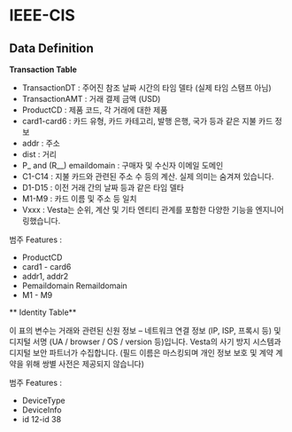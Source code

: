 # IEEE-CIS

## Data Definition

**Transaction Table**

- TransactionDT : 주어진 참조 날짜 시간의 타임 델타 (실제 타임 스탬프 아님)
- TransactionAMT : 거래 결제 금액 (USD)
- ProductCD : 제품 코드, 각 거래에 대한 제품
- card1-card6 : 카드 유형, 카드 카테고리, 발행 은행, 국가 등과 같은 지불 카드 정보
- addr : 주소
- dist : 거리
- P_ and (R__) emaildomain : 구매자 및 수신자 이메일 도메인
- C1-C14 : 지불 카드와 관련된 주소 수 등의 계산. 실제 의미는 숨겨져 있습니다.
- D1-D15 : 이전 거래 간의 날짜 등과 같은 타임 델타
- M1-M9 : 카드 이름 및 주소 등 일치
- Vxxx : Vesta는 순위, 계산 및 기타 엔티티 관계를 포함한 다양한 기능을 엔지니어링했습니다.

범주 Features :
- ProductCD
- card1 - card6
- addr1, addr2
- Pemaildomain Remaildomain
- M1 - M9

** Identity Table**

이 표의 변수는 거래와 관련된 신원 정보 – 네트워크 연결 정보 (IP, ISP, 프록시 등) 및 디지털 서명 (UA / browser / OS / version 등)입니다.
Vesta의 사기 방지 시스템과 디지털 보안 파트너가 수집합니다.
(필드 이름은 마스킹되며 개인 정보 보호 및 계약 계약을 위해 쌍별 사전은 제공되지 않습니다)

범주 Features :
- DeviceType
- DeviceInfo
- id 12-id 38
